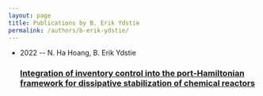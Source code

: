 ```yaml
---
layout: page
title: Publications by B. Erik Ydstie
permalink: /authors/b-erik-ydstie/
---
```


<ul class="post-list">
<li><span class='post-meta'>2022 -- N. Ha Hoang, B. Erik Ydstie</span><h3><a class='post-link' href='../../integration-of-inventory-control-into-the-port-hamiltonian-framework-for-dissipative-stabilization-of-chemical-reactors'>Integration of inventory control into the port‐Hamiltonian framework for dissipative stabilization of chemical reactors</a></h3></li>

</ul>
